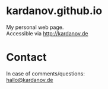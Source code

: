 # kardanov.github.io
My personal web page.<br>
Accessible via http://kardanov.de

# Contact
In case of comments/questions:<br>
hallo@kardanov.de
